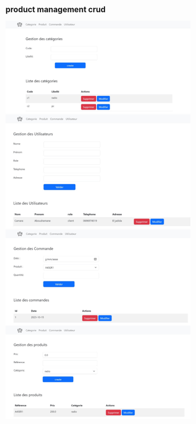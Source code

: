 ## product management crud
![Texte alternatif de l'image](imgs/categorie.jpg)
![Texte alternatif de l'image](imgs/client.jpg)
![Texte alternatif de l'image](imgs/commande.jpg)
![Texte alternatif de l'image](imgs/produit.jpg)

